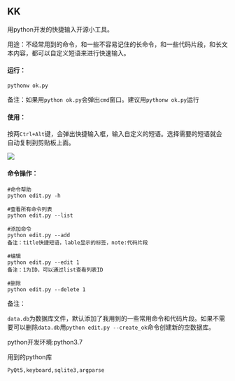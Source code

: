 ## KK

用python开发的快捷输入开源小工具。

用途：不经常用到的命令，和一些不容易记住的长命令，和一些代码片段，和长文本内容，都可以自定义短语来进行快速输入。

#### 运行：

```
pythonw ok.py
```

备注：如果用`python ok.py`会弹出`cmd`窗口。建议用`pythonw ok.py`运行



#### 使用：

按两`Ctrl+Alt`键，会弹出快捷输入框，输入自定义的短语。选择需要的短语就会自动复制到剪贴板上面。

![](https://gitee.com/zzwhe/kk/raw/master/log.png)

#### 命令操作：

```
#命令帮助
python edit.py -h

#查看所有命令列表
python edit.py --list

#添加命令
python edit.py --add
备注：title快捷短语，lable显示的标签，note:代码片段

#编辑
python edit.py --edit 1
备注：1为ID，可以通过list查看列表ID

#删除
python edit.py --delete 1
```

备注：

`data.db`为数据库文件，默认添加了我用到的一些常用命令和代码片段。如果不需要可以删除`data.db`用`python edit.py --create_ok`命令创建新的空数据库。

python开发环境:python3.7

用到的python库

```
PyQt5,keyboard,sqlite3,argparse
```

